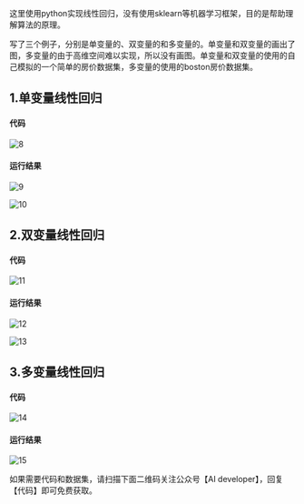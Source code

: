 这里使用python实现线性回归，没有使用sklearn等机器学习框架，目的是帮助理解算法的原理。

写了三个例子，分别是单变量的、双变量的和多变量的。单变量和双变量的画出了图，多变量的由于高维空间难以实现，所以没有画图。单变量和双变量的使用的自己模拟的一个简单的房价数据集，多变量的使用的boston房价数据集。

## 1.单变量线性回归

#### 代码

![8](/Users/sunshuai/Desktop/machine-learning/image/8.png)

#### 运行结果

![9](/Users/sunshuai/Desktop/machine-learning/image/9.png)

![10](/Users/sunshuai/Desktop/machine-learning/image/10.png)

## 2.双变量线性回归

#### 代码

![11](/Users/sunshuai/Desktop/machine-learning/image/11.png)

#### 运行结果

![12](/Users/sunshuai/Desktop/machine-learning/image/12.png)

![13](/Users/sunshuai/Desktop/machine-learning/image/13.png)

## 3.多变量线性回归

#### 代码

![14](/Users/sunshuai/Desktop/machine-learning/image/14.png)

#### 运行结果

![15](/Users/sunshuai/Desktop/machine-learning/image/15.png)



如果需要代码和数据集，请扫描下面二维码关注公众号【AI developer】，回复【代码】即可免费获取。